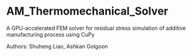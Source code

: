 # AM_Thermomechanical_Solver
A GPU-accelerated FEM solver for residual stress simulation of additive manufacturing process using CuPy

Authors:
Shuheng Liao, Ashkan Golgoon
